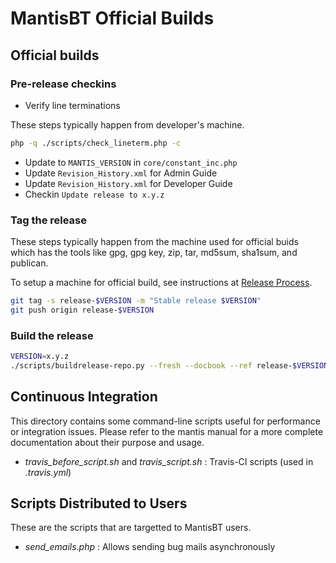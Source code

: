 # MantisBT Official Builds

## Official builds

### Pre-release checkins

- Verify line terminations

These steps typically happen from developer's machine.

```bash
php -q ./scripts/check_lineterm.php -c
```

- Update to `MANTIS_VERSION` in `core/constant_inc.php`
- Update `Revision_History.xml` for Admin Guide
- Update `Revision_History.xml` for Developer Guide
- Checkin `Update release to x.y.z`

### Tag the release

These steps typically happen from the machine used for official buids which
has the tools like gpg, gpg key, zip, tar, md5sum, sha1sum, and publican.

To setup a machine for official build, see instructions at
[Release Process](http://www.mantisbt.org/wiki/doku.php/mantisbt:release_process).

```bash
git tag -s release-$VERSION -m "Stable release $VERSION"
git push origin release-$VERSION
```

### Build the release

```bash
VERSION=x.y.z
./scripts/buildrelease-repo.py --fresh --docbook --ref release-$VERSION ./release-$VERSION ./mantisbt-repo-$VERSION
```

## Continuous Integration

This directory contains some command-line scripts useful for performance
or integration issues. Please refer to the mantis manual for a more complete
documentation about their purpose and usage.

- _travis_before_script.sh_ and _travis_script.sh_ :
    Travis-CI scripts (used in _.travis.yml_)

## Scripts Distributed to Users

These are the scripts that are targetted to MantisBT users.

- _send_emails.php_ :
    Allows sending bug mails asynchronously
